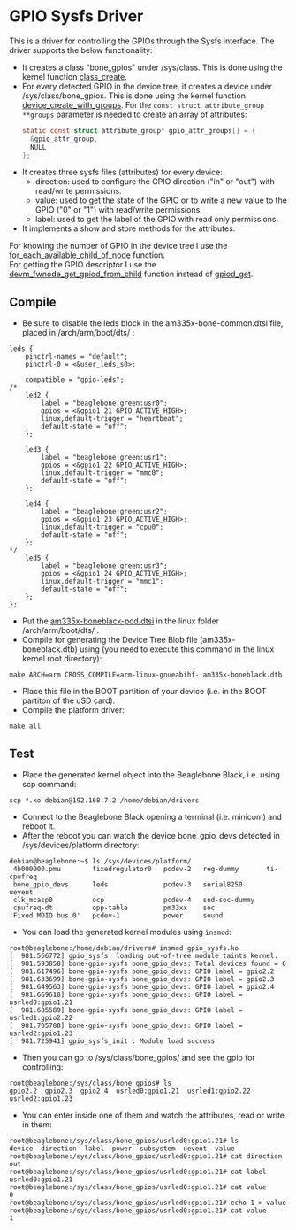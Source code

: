 # GPIO Sysfs Driver

This is a driver for controlling the GPIOs through the Sysfs interface.
The driver supports the below functionality:
- It creates a class "bone_gpios" under /sys/class. This is done using the kernel function [class_create](https://elixir.bootlin.com/linux/latest/C/ident/class_create).
- For every detected GPIO in the device tree, it creates a device under /sys/class/bone_gpios. This is done using the kernel function [device_create_with_groups](https://elixir.bootlin.com/linux/latest/A/ident/device_create_with_groups). For the ```const struct attribute_group **groups``` parameter is needed to create an array of attributes:
  ```c
  static const struct attribute_group* gpio_attr_groups[] = {
    &gpio_attr_group,
    NULL
  };
  ```
- It creates three sysfs files (attributes) for every device:
  - direction: used to configure the GPIO direction ("in" or "out") with read/write permissions.
  - value: used to get the state of the GPIO or to write a new value to the GPIO ("0" or "1") with read/write permissions.
  - label: used to get the label of the GPIO with read only permissions.
- It implements a show and store methods for the attributes.

For knowing the number of GPIO in the device tree I use the [for_each_available_child_of_node](https://elixir.bootlin.com/linux/latest/C/ident/of_get_available_child_count) function.  
For getting the GPIO descriptor I use the [devm_fwnode_get_gpiod_from_child](https://elixir.bootlin.com/linux/v6.1.55/C/ident/devm_fwnode_get_gpiod_from_child) function instead of [gpiod_get](https://elixir.bootlin.com/linux/latest/C/ident/gpiod_get).

## Compile

- Be sure to disable the leds block in the am335x-bone-common.dtsi file, placed in <linux root dir>/arch/arm/boot/dts/ :
```
leds {
    pinctrl-names = "default";
    pinctrl-0 = <&user_leds_s0>;

    compatible = "gpio-leds";
/*
    led2 {
        label = "beaglebone:green:usr0";
        gpios = <&gpio1 21 GPIO_ACTIVE_HIGH>;
        linux,default-trigger = "heartbeat";
        default-state = "off";
    };

    led3 {
        label = "beaglebone:green:usr1";
        gpios = <&gpio1 22 GPIO_ACTIVE_HIGH>;
        linux,default-trigger = "mmc0";
        default-state = "off";
    };

    led4 {
        label = "beaglebone:green:usr2";
        gpios = <&gpio1 23 GPIO_ACTIVE_HIGH>;
        linux,default-trigger = "cpu0";
        default-state = "off";
    };
*/
    led5 {
        label = "beaglebone:green:usr3";
        gpios = <&gpio1 24 GPIO_ACTIVE_HIGH>;
        linux,default-trigger = "mmc1";
        default-state = "off";
    };
};
```
- Put the [am335x-boneblack-pcd.dtsi](am335x-boneblack-pcd.dtsi) in the linux folder <linux root dir>/arch/arm/boot/dts/ .
- Compile for generating the Device Tree Blob file (am335x-boneblack.dtb) using (you need to execute this command in the linux kernel root directory):
```console
make ARCH=arm CROSS_COMPILE=arm-linux-gnueabihf- am335x-boneblack.dtb
```
- Place this file in the BOOT partition of your device (i.e. in the BOOT partiton of the uSD card).
- Compile the platform driver:
```cosole
make all
```

## Test

- Place the generated kernel object into the Beaglebone Black, i.e. using scp command:
```console
scp *.ko debian@192.168.7.2:/home/debian/drivers
```
- Connect to the Beaglebone Black opening a terminal (i.e. minicom) and reboot it.
- After the reboot you can watch the device bone_gpio_devs detected in /sys/devices/platform directory:
```console
debian@beaglebone:~$ ls /sys/devices/platform/
 4b000000.pmu        fixedregulator0   pcdev-2   reg-dummy       ti-cpufreq
 bone_gpio_devs      leds              pcdev-3   serial8250      uevent
 clk_mcasp0          ocp               pcdev-4   snd-soc-dummy
 cpufreq-dt          opp-table         pm33xx    soc
'Fixed MDIO bus.0'   pcdev-1           power     sound
```
- You can load the generated kernel modules using ```ìnsmod```:
```console
root@beaglebone:/home/debian/drivers# insmod gpio_sysfs.ko 
[  981.566772] gpio_sysfs: loading out-of-tree module taints kernel.
[  981.593858] bone-gpio-sysfs bone_gpio_devs: Total devices found = 6
[  981.617496] bone-gpio-sysfs bone_gpio_devs: GPIO label = gpio2.2
[  981.633699] bone-gpio-sysfs bone_gpio_devs: GPIO label = gpio2.3
[  981.649563] bone-gpio-sysfs bone_gpio_devs: GPIO label = gpio2.4
[  981.669618] bone-gpio-sysfs bone_gpio_devs: GPIO label = usrled0:gpio1.21
[  981.685589] bone-gpio-sysfs bone_gpio_devs: GPIO label = usrled1:gpio2.22
[  981.705788] bone-gpio-sysfs bone_gpio_devs: GPIO label = usrled2:gpio1.23
[  981.725941] gpio_sysfs_init : Module load success
```
- Then you can go to /sys/class/bone_gpios/ and see the gpio for controlling:
```console
root@beaglebone:/sys/class/bone_gpios# ls
gpio2.2  gpio2.3  gpio2.4  usrled0:gpio1.21  usrled1:gpio2.22  usrled2:gpio1.23
```
- You can enter inside one of them and watch the attributes, read or write in them:
```console
root@beaglebone:/sys/class/bone_gpios/usrled0:gpio1.21# ls
device  direction  label  power  subsystem  uevent  value
root@beaglebone:/sys/class/bone_gpios/usrled0:gpio1.21# cat direction 
out
root@beaglebone:/sys/class/bone_gpios/usrled0:gpio1.21# cat label 
usrled0:gpio1.21
root@beaglebone:/sys/class/bone_gpios/usrled0:gpio1.21# cat value 
0
root@beaglebone:/sys/class/bone_gpios/usrled0:gpio1.21# echo 1 > value 
root@beaglebone:/sys/class/bone_gpios/usrled0:gpio1.21# cat value 
1
```
